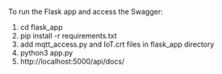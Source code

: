 To run the Flask app and access the Swagger:
1. cd flask_app
2. pip install -r requirements.txt
3. add mqtt_access.py and IoT.crt files in flask_app directory
4. python3 app.py
5. http://localhost:5000/api/docs/